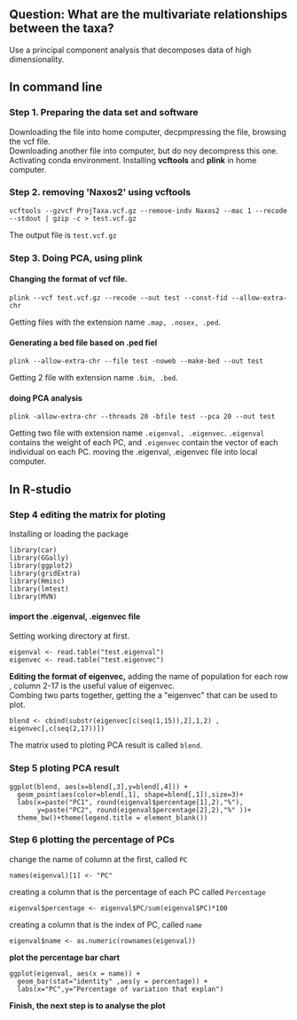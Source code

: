 ## **Question: What are the multivariate relationships between the taxa?**
Use a principal component analysis that decomposes data of high dimensionality.


## **In command line**
### **Step 1. Preparing the data set and software**
Downloading the file into home computer, decpmpressing the file, browsing the vcf file.  
Downloading another file into computer, but do noy decompress this one.  
Activating conda environment.
Installing **vcftools** and **plink** in home computer.  
### **Step 2. removing 'Naxos2' using vcftools**
```
vcftools --gzvcf ProjTaxa.vcf.gz --remove-indv Naxos2 --mac 1 --recode --stdout | gzip -c > test.vcf.gz
```
The output file is `test.vcf.gz`
### **Step 3. Doing PCA, using plink**
#### **Changing the format of vcf file.**  
```
plink --vcf test.vcf.gz --recode --out test --const-fid --allow-extra-chr 
```
Getting files with the extension name `.map, .nosex, .ped`.
#### **Generating a bed file based on .ped fiel** 
```
plink --allow-extra-chr --file test -noweb --make-bed --out test
```
Getting 2 file with extension name `.bim, .bed`.
#### **doing PCA analysis**
```
plink -allow-extra-chr --threads 20 -bfile test --pca 20 --out test  
```
Getting two file with extension name `.eigenval, .eigenvec`.
`.eigenval` contains the weight of each PC, and `.eigenvec` contain the vector of each individual on each PC.
moving the .eigenval, .eigenvec file into local computer. 

## **In R-studio**
### **Step 4 editing the matrix for ploting**
Installing or loading the package
```
library(car)
library(GGally)
library(ggplot2)
library(gridExtra)
library(Hmisc)
library(lmtest)
library(MVN)
```
#### **import the .eigenval, .eigenvec file**
Setting working directory at first.
```
eigenval <- read.table("test.eigenval")
eigenvec <- read.table("test.eigenvec")
```
**Editing the format of eigenvec,** adding the name of population for each row , column 2-17 is the useful value of eigenvec.    
Combing two parts together, getting the a "eigenvec" that can be used to plot.    
```
blend <- cbind(substr(eigenvec[c(seq(1,15)),2],1,2) , eigenvec[,c(seq(2,17))])
```
The matrix used to ploting PCA result is called `blend`.    

### **Step 5 ploting PCA result**
```
ggplot(blend, aes(x=blend[,3],y=blend[,4])) +
  geom_point(aes(color=blend[,1], shape=blend[,1]),size=3)+
  labs(x=paste("PC1", round(eigenval$percentage[1],2),"%"), 
       y=paste("PC2", round(eigenval$percentage[2],2),"%" ))+
  theme_bw()+theme(legend.title = element_blank())
```
### **Step 6 plotting the percentage of PCs**
change the name of column at the first, called `PC`
```
names(eigenval)[1] <- "PC" 
```
creating a column that is the percentage of each PC called `Percentage`  
```
eigenval$percentage <- eigenval$PC/sum(eigenval$PC)*100
```
creating a column that is the index of PC, called `name`  
```
eigenval$name <- as.numeric(rownames(eigenval))
```
**plot the percentage bar chart**
```
ggplot(eigenval, aes(x = name)) +  
  geom_bar(stat="identity" ,aes(y = percentage)) +
  labs(x="PC",y="Percentage of variation that explan")
```
**Finish, the next step is to analyse the plot**
